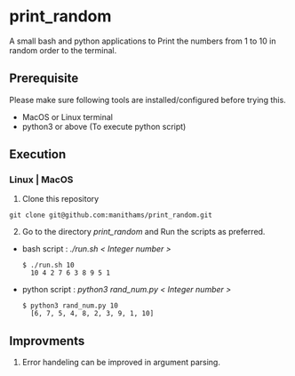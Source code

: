 # print_random

A small bash and python applications to Print the numbers from 1 to 10 in random order to the terminal.

## Prerequisite
Please make sure following tools are installed/configured before trying this.
- MacOS or Linux terminal
- python3 or above (To execute python script)

## Execution

### Linux | MacOS
1. Clone this repository
  ```
  git clone git@github.com:manithams/print_random.git
  ```
2. Go to the directory *print_random* and Run the scripts as preferred.<br>
- bash script : *./run.sh < Integer number >*
  ```
  $ ./run.sh 10
    10 4 2 7 6 3 8 9 5 1
  ```
- python script : *python3 rand_num.py < Integer number >*
  ```
  $ python3 rand_num.py 10
    [6, 7, 5, 4, 8, 2, 3, 9, 1, 10]
  ```

## Improvments
1. Error handeling can be improved in argument parsing.